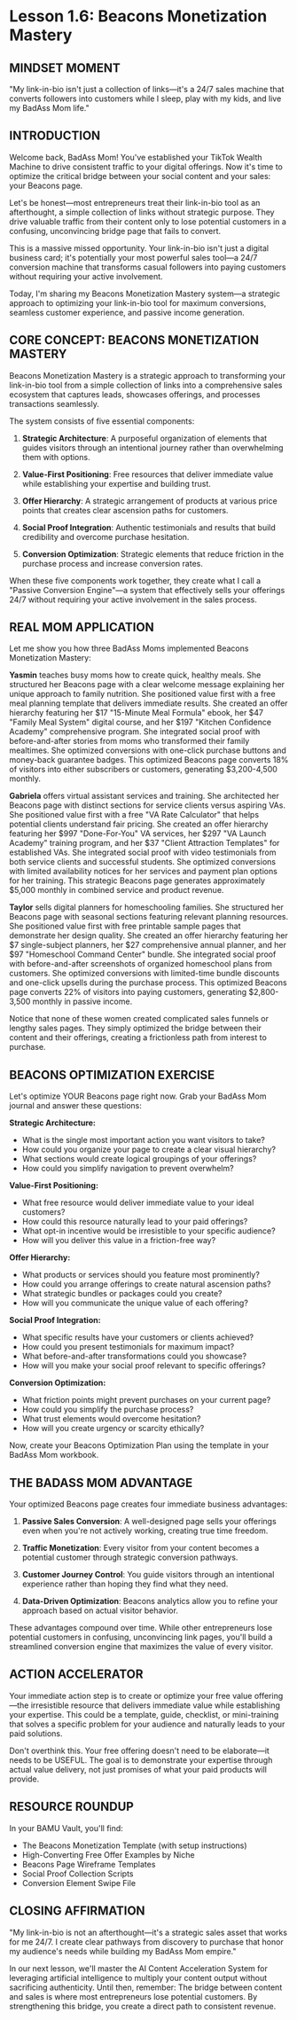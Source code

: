 # Lesson 1.6: Beacons Monetization Mastery

## MINDSET MOMENT
"My link-in-bio isn't just a collection of links—it's a 24/7 sales machine that converts followers into customers while I sleep, play with my kids, and live my BadAss Mom life."

## INTRODUCTION

Welcome back, BadAss Mom! You've established your TikTok Wealth Machine to drive consistent traffic to your digital offerings. Now it's time to optimize the critical bridge between your social content and your sales: your Beacons page.

Let's be honest—most entrepreneurs treat their link-in-bio tool as an afterthought, a simple collection of links without strategic purpose. They drive valuable traffic from their content only to lose potential customers in a confusing, unconvincing bridge page that fails to convert.

This is a massive missed opportunity. Your link-in-bio isn't just a digital business card; it's potentially your most powerful sales tool—a 24/7 conversion machine that transforms casual followers into paying customers without requiring your active involvement.

Today, I'm sharing my Beacons Monetization Mastery system—a strategic approach to optimizing your link-in-bio tool for maximum conversions, seamless customer experience, and passive income generation.

## CORE CONCEPT: BEACONS MONETIZATION MASTERY

Beacons Monetization Mastery is a strategic approach to transforming your link-in-bio tool from a simple collection of links into a comprehensive sales ecosystem that captures leads, showcases offerings, and processes transactions seamlessly.

The system consists of five essential components:

1. **Strategic Architecture**: A purposeful organization of elements that guides visitors through an intentional journey rather than overwhelming them with options.

2. **Value-First Positioning**: Free resources that deliver immediate value while establishing your expertise and building trust.

3. **Offer Hierarchy**: A strategic arrangement of products at various price points that creates clear ascension paths for customers.

4. **Social Proof Integration**: Authentic testimonials and results that build credibility and overcome purchase hesitation.

5. **Conversion Optimization**: Strategic elements that reduce friction in the purchase process and increase conversion rates.

When these five components work together, they create what I call a "Passive Conversion Engine"—a system that effectively sells your offerings 24/7 without requiring your active involvement in the sales process.

## REAL MOM APPLICATION

Let me show you how three BadAss Moms implemented Beacons Monetization Mastery:

**Yasmin** teaches busy moms how to create quick, healthy meals. She structured her Beacons page with a clear welcome message explaining her unique approach to family nutrition. She positioned value first with a free meal planning template that delivers immediate results. She created an offer hierarchy featuring her $17 "15-Minute Meal Formula" ebook, her $47 "Family Meal System" digital course, and her $197 "Kitchen Confidence Academy" comprehensive program. She integrated social proof with before-and-after stories from moms who transformed their family mealtimes. She optimized conversions with one-click purchase buttons and money-back guarantee badges. This optimized Beacons page converts 18% of visitors into either subscribers or customers, generating $3,200-4,500 monthly.

**Gabriela** offers virtual assistant services and training. She architected her Beacons page with distinct sections for service clients versus aspiring VAs. She positioned value first with a free "VA Rate Calculator" that helps potential clients understand fair pricing. She created an offer hierarchy featuring her $997 "Done-For-You" VA services, her $297 "VA Launch Academy" training program, and her $37 "Client Attraction Templates" for established VAs. She integrated social proof with video testimonials from both service clients and successful students. She optimized conversions with limited availability notices for her services and payment plan options for her training. This strategic Beacons page generates approximately $5,000 monthly in combined service and product revenue.

**Taylor** sells digital planners for homeschooling families. She structured her Beacons page with seasonal sections featuring relevant planning resources. She positioned value first with free printable sample pages that demonstrate her design quality. She created an offer hierarchy featuring her $7 single-subject planners, her $27 comprehensive annual planner, and her $97 "Homeschool Command Center" bundle. She integrated social proof with before-and-after screenshots of organized homeschool plans from customers. She optimized conversions with limited-time bundle discounts and one-click upsells during the purchase process. This optimized Beacons page converts 22% of visitors into paying customers, generating $2,800-3,500 monthly in passive income.

Notice that none of these women created complicated sales funnels or lengthy sales pages. They simply optimized the bridge between their content and their offerings, creating a frictionless path from interest to purchase.

## BEACONS OPTIMIZATION EXERCISE

Let's optimize YOUR Beacons page right now. Grab your BadAss Mom journal and answer these questions:

**Strategic Architecture:**
- What is the single most important action you want visitors to take?
- How could you organize your page to create a clear visual hierarchy?
- What sections would create logical groupings of your offerings?
- How could you simplify navigation to prevent overwhelm?

**Value-First Positioning:**
- What free resource would deliver immediate value to your ideal customers?
- How could this resource naturally lead to your paid offerings?
- What opt-in incentive would be irresistible to your specific audience?
- How will you deliver this value in a friction-free way?

**Offer Hierarchy:**
- What products or services should you feature most prominently?
- How could you arrange offerings to create natural ascension paths?
- What strategic bundles or packages could you create?
- How will you communicate the unique value of each offering?

**Social Proof Integration:**
- What specific results have your customers or clients achieved?
- How could you present testimonials for maximum impact?
- What before-and-after transformations could you showcase?
- How will you make your social proof relevant to specific offerings?

**Conversion Optimization:**
- What friction points might prevent purchases on your current page?
- How could you simplify the purchase process?
- What trust elements would overcome hesitation?
- How will you create urgency or scarcity ethically?

Now, create your Beacons Optimization Plan using the template in your BadAss Mom workbook.

## THE BADASS MOM ADVANTAGE

Your optimized Beacons page creates four immediate business advantages:

1. **Passive Sales Conversion**: A well-designed page sells your offerings even when you're not actively working, creating true time freedom.

2. **Traffic Monetization**: Every visitor from your content becomes a potential customer through strategic conversion pathways.

3. **Customer Journey Control**: You guide visitors through an intentional experience rather than hoping they find what they need.

4. **Data-Driven Optimization**: Beacons analytics allow you to refine your approach based on actual visitor behavior.

These advantages compound over time. While other entrepreneurs lose potential customers in confusing, unconvincing link pages, you'll build a streamlined conversion engine that maximizes the value of every visitor.

## ACTION ACCELERATOR

Your immediate action step is to create or optimize your free value offering—the irresistible resource that delivers immediate value while establishing your expertise. This could be a template, guide, checklist, or mini-training that solves a specific problem for your audience and naturally leads to your paid solutions.

Don't overthink this. Your free offering doesn't need to be elaborate—it needs to be USEFUL. The goal is to demonstrate your expertise through actual value delivery, not just promises of what your paid products will provide.

## RESOURCE ROUNDUP

In your BAMU Vault, you'll find:
- The Beacons Monetization Template (with setup instructions)
- High-Converting Free Offer Examples by Niche
- Beacons Page Wireframe Templates
- Social Proof Collection Scripts
- Conversion Element Swipe File

## CLOSING AFFIRMATION

"My link-in-bio is not an afterthought—it's a strategic sales asset that works for me 24/7. I create clear pathways from discovery to purchase that honor my audience's needs while building my BadAss Mom empire."

In our next lesson, we'll master the AI Content Acceleration System for leveraging artificial intelligence to multiply your content output without sacrificing authenticity. Until then, remember: The bridge between content and sales is where most entrepreneurs lose potential customers. By strengthening this bridge, you create a direct path to consistent revenue.
